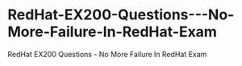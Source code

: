# RedHat-EX200-Questions---No-More-Failure-In-RedHat-Exam
RedHat EX200 Questions - No More Failure In RedHat Exam
